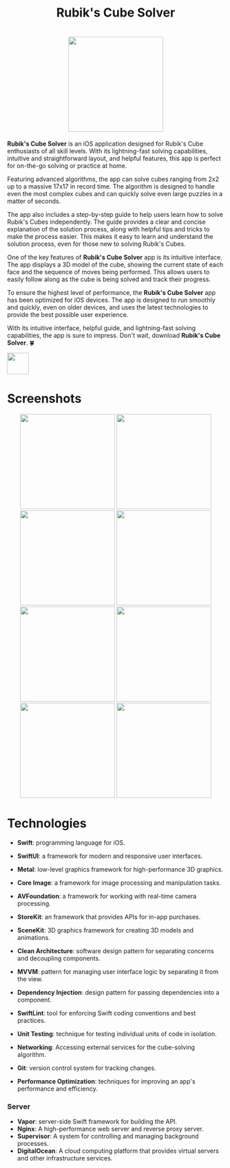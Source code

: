 <div align="center"> 
<h1> Rubik's Cube Solver<h1>

<img width=220 src="https://github.com/1729patrick/Rubik-s-Cube-Solver-App-Store/assets/35247414/780aa303-af26-4a58-92e1-9733cf6a699f" /> 
</div>

**Rubik's Cube Solver** is an iOS application designed for Rubik's Cube enthusiasts of all skill levels. With its lightning-fast solving capabilities, intuitive and straightforward layout, and helpful features, this app is perfect for on-the-go solving or practice at home.

Featuring advanced algorithms, the app can solve cubes ranging from 2x2 up to a massive 17x17 in record time. The algorithm is designed to handle even the most complex cubes and can quickly solve even large puzzles in a matter of seconds.

The app also includes a step-by-step guide to help users learn how to solve Rubik's Cubes independently. The guide provides a clear and concise explanation of the solution process, along with helpful tips and tricks to make the process easier. This makes it easy to learn and understand the solution process, even for those new to solving Rubik's Cubes.

One of the key features of **Rubik's Cube Solver** app is its intuitive interface. The app displays a 3D model of the cube, showing the current state of each face and the sequence of moves being performed. This allows users to easily follow along as the cube is being solved and track their progress.

To ensure the highest level of performance, the **Rubik's Cube Solver** app has been optimized for iOS devices. The app is designed to run smoothly and quickly, even on older devices, and uses the latest technologies to provide the best possible user experience.

With its intuitive interface, helpful guide, and lightning-fast solving capabilities, the app is sure to impress. 
Don't wait, download **Rubik's Cube Solver**. 🍀

[<img src="https://user-images.githubusercontent.com/55358113/174020637-ca23803f-341c-48ce-b896-1fd4b7423310.svg" height="50">](https://apps.apple.com/us/app/rubiks-cube-solver/id6446096806)


# Screenshots
<p align="center">
<img width=220 src="https://github.com/1729patrick/Rubik-s-Cube-Solver-App-Store/assets/35247414/293474c5-5830-42e6-bd47-2c41d67697d1" /> 
<img width=220 src="https://github.com/1729patrick/Rubik-s-Cube-Solver-App-Store/assets/35247414/e7136d12-217a-461b-a6f2-abdfbfdfec49" /> 
<img width=220 src="https://github.com/1729patrick/Rubik-s-Cube-Solver-App-Store/assets/35247414/560db645-bdd8-4735-9a68-9f8787f365de" /> 
<img width=220 src="https://github.com/1729patrick/Rubik-s-Cube-Solver-App-Store/assets/35247414/988996ce-f6c6-44d8-8a01-3bff1cd1e526" /> 
<img width=220 src="https://github.com/1729patrick/Rubik-s-Cube-Solver-App-Store/assets/35247414/bff2ce38-57cc-426f-996b-82a8963d5d57" /> 
<img width=220 src="https://github.com/1729patrick/Rubik-s-Cube-Solver-App-Store/assets/35247414/6f3a876e-bf49-4922-a01f-821aa17cb8be" /> 
<img width=220 src="https://github.com/1729patrick/Rubik-s-Cube-Solver-App-Store/assets/35247414/700b1c35-10b7-4161-8074-3fc0d4763336" /> 
<img width=220 src="https://github.com/1729patrick/Rubik-s-Cube-Solver-App-Store/assets/35247414/3a6d0100-3b2b-4596-ac19-1d3994c527f2" /> 
</p>

# Technologies
- **Swift**: programming language for iOS.
- **SwiftUI**: a framework for modern and responsive user interfaces.
- **Metal**: low-level graphics framework for high-performance 3D graphics.
- **Core Image**: a framework for image processing and manipulation tasks.
- **AVFoundation**: a framework for working with real-time camera processing.
- **StoreKit**: an framework that provides APIs for in-app purchases.
- **SceneKit**: 3D graphics framework for creating 3D models and animations.

- **Clean Architecture**: software design pattern for separating concerns and decoupling components.
- **MVVM**: pattern for managing user interface logic by separating it from the view.
- **Dependency Injection**: design pattern for passing dependencies into a component.
 
- **SwiftLint**: tool for enforcing Swift coding conventions and best practices.
- **Unit Testing**: technique for testing individual units of code in isolation.
- **Networking**: Accessing external services for the cube-solving algorithm.
- **Git**: version control system for tracking changes.
- **Performance Optimization**: techniques for improving an app's performance and efficiency.

### Server

- **Vapor**: server-side Swift framework for building the API.
- **Nginx**: A high-performance web server and reverse proxy server.
- **Supervisor**: A system for controlling and managing background processes.
- **DigitalOcean**: A cloud computing platform that provides virtual servers and other infrastructure services.


